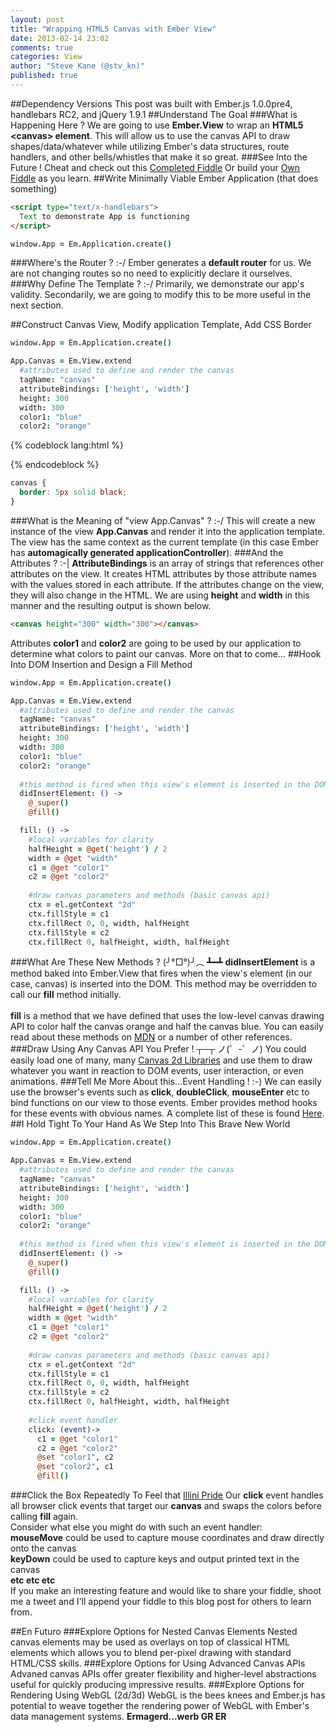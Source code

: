 ```yaml
---
layout: post
title: "Wrapping HTML5 Canvas with Ember View"
date: 2013-02-14 23:02
comments: true 
categories: View 
author: "Steve Kane (@stv_kn)"
published: true 
---
```

##Dependency Versions
This post was built with Ember.js 1.0.0pre4, handlebars RC2, and jQuery 1.9.1
##Understand The Goal
###What is Happening Here ?
We are going to use **Ember.View** to wrap an **HTML5 \<canvas\> element**.  This will allow us to use the canvas API to draw shapes/data/whatever while utilizing Ember's data structures, route handlers, and other bells/whistles that make it so great.
###See Into the Future !
Cheat and check out this <a href="http://jsfiddle.net/skane/NyxkD/2/">Completed Fiddle</a> Or build your <a href="http://jsfiddle.net">Own Fiddle</a> as you learn.
##Write Minimally Viable Ember Application (that does something)
```html
<script type="text/x-handlebars">
  Text to demonstrate App is functioning
</script>
```
```coffeescript
window.App = Em.Application.create()
```
###Where's the Router    ? :-/
Ember generates a **default router** for us.  We are not changing routes so no need to explicitly declare it ourselves.
###Why Define The Template    ? :-/
Primarily, we demonstrate our app's validity.  Secondarily, we are going to modify this to be more useful in the next section.

##Construct Canvas View, Modify application Template, Add CSS Border
```coffeescript
window.App = Em.Application.create()

App.Canvas = Em.View.extend
  #attributes used to define and render the canvas 
  tagName: "canvas"
  attributeBindings: ['height', 'width']
  height: 300 
  width: 300 
  color1: "blue"
  color2: "orange"
```
{% codeblock lang:html %}
<script type="text/x-handlebars">
  Text to demonstrate App is functioning
  {{ "{{ view 'App.Canvas' " }}}}
</script>
{% endcodeblock %}
```css
canvas {
  border: 5px solid black;
}
```
###What is the Meaning of "view App.Canvas"    ? :-/
This will create a new instance of the view **App.Canvas** and render it into the application template.  The view has the same context as the current template 
(in this case Ember has **automagically generated applicationController**).
###And the Attributes    ? :-|
**AttributeBindings** is an array of strings that references other attributes on the view.  It creates HTML attributes by those attribute names with the values stored
in each attribute.  If the attributes change on the view, they will also change in the HTML.  We are using **height** and **width** in this manner and the resulting
output is shown below.
```html
<canvas height="300" width="300"></canvas>
```
Attributes **color1** and **color2** are going to be used by our application to determine what colors to paint our canvas.  More on that to come...
##Hook Into DOM Insertion and Design a Fill Method
```coffeescript
window.App = Em.Application.create()

App.Canvas = Em.View.extend
  #attributes used to define and render the canvas
  tagName: "canvas"
  attributeBindings: ['height', 'width']
  height: 300 
  width: 300 
  color1: "blue"
  color2: "orange"
  
  #this method is fired when this view's element is inserted in the DOM
  didInsertElement: () ->
    @_super()
    @fill()

  fill: () ->
    #local variables for clarity
    halfHeight = @get('height') / 2
    width = @get "width"
    c1 = @get "color1"
    c2 = @get "color2"
    
    #draw canvas parameters and methods (basic canvas api)
    ctx = el.getContext "2d"
    ctx.fillStyle = c1
    ctx.fillRect 0, 0, width, halfHeight
    ctx.fillStyle = c2
    ctx.fillRect 0, halfHeight, width, halfHeight
```
###What Are These New Methods ?     (╯°□°)╯︵ ┻━┻
**didInsertElement** is a method baked into Ember.View that fires when the view's element (in our case, canvas) is inserted into the DOM.
This method may be overridden to call our **fill** method initially.<br /><br />
**fill** is a method that we have defined that uses the low-level canvas drawing API to color half the canvas orange
 and half the canvas blue.  You can easily read about these methods on <a href="http://developer.mozilla.org">MDN</a> or 
a number of other references.  
###Draw Using Any Canvas API You Prefer !     ┬─┬ ノ(゜-゜ノ)
You could easily load one of many, many <a href="https://docs.google.com/spreadsheet/ccc?key=0Aqj_mVmuz3Y8dHNhUVFDYlRaaXlyX0xYSTVnalV5ZlE#gid=0">Canvas 2d Libraries</a>
and use them to draw whatever you want in reaction to DOM events, user interaction, or even animations.
###Tell Me More About this...Event Handling ! :-) 
We can easily use the browser's events such as **click**, **doubleClick**, **mouseEnter** etc to bind functions on our view to those events.  Ember provides method hooks
for these events with obvious names.  A complete list of these is found <a href="https://emberjs.com/api/classes/Ember.View.html">Here</a>.
##I Hold Tight To Your Hand As We Step Into This Brave New World
```coffeescript
window.App = Em.Application.create()

App.Canvas = Em.View.extend
  #attributes used to define and render the canvas
  tagName: "canvas"
  attributeBindings: ['height', 'width']
  height: 300 
  width: 300
  color1: "blue"
  color2: "orange"
  
  #this method is fired when this view's element is inserted in the DOM
  didInsertElement: () ->
    @_super()
    @fill()

  fill: () ->
    #local variables for clarity
    halfHeight = @get('height') / 2
    width = @get "width"
    c1 = @get "color1"
    c2 = @get "color2"
    
    #draw canvas parameters and methods (basic canvas api)
    ctx = el.getContext "2d"
    ctx.fillStyle = c1
    ctx.fillRect 0, 0, width, halfHeight
    ctx.fillStyle = c2
    ctx.fillRect 0, halfHeight, width, halfHeight
    
    #click event handler
    click: (event)->
      c1 = @get "color1"
      c2 = @get "color2"
      @set "color1", c2
      @set "color2", c1
      @fill()
```
###Click the Box Repeatedly To Feel that <a href="http://www.illinois.edu">Illini Pride</a>
Our **click** event handles all browser click events that target our **canvas** and swaps the colors before calling **fill** again.  
Consider what else you might do with such an event handler: <br />
**mouseMove** could be used to capture mouse coordinates and draw directly onto the canvas<br />
**keyDown** could be used to capture keys and output printed text in the canvas<br />
**etc etc etc**<br />
If you make an interesting feature and would like to share your fiddle, shoot me a tweet and I'll append your fiddle to this blog post for others to learn from.

##En Futuro
###Explore Options for Nested Canvas Elements
Nested canvas elements may be used as overlays on top of classical HTML elements which allows you to blend per-pixel drawing with standard HTML/CSS skills.
###Explore Options for Using Advanced Canvas APIs
Advaned canvas APIs offer greater flexibility and higher-level abstractions useful for quickly producing impressive results.
###Explore Options for Rendering Using WebGL (2d/3d)
WebGL is the bees knees and Ember.js has potential to weave together the rendering power of WebGL with Ember's data management systems.  **Ermagerd...werb GR ER**
